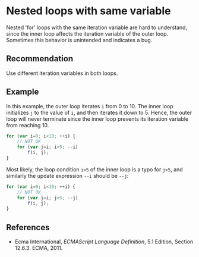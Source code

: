 # Nested loops with same variable
Nested 'for' loops with the same iteration variable are hard to understand, since the inner loop affects the iteration variable of the outer loop. Sometimes this behavior is unintended and indicates a bug.


## Recommendation
Use different iteration variables in both loops.


## Example
In this example, the outer loop iterates `i` from 0 to 10. The inner loop initializes `j` to the value of `i`, and then iterates it down to 5. Hence, the outer loop will never terminate since the inner loop prevents its iteration variable from reaching 10.


```javascript
for (var i=0; i<10; ++i) {
	// NOT OK
	for (var j=i; i>5; --i)
		f(i, j);
}
```
Most likely, the loop condition `i>5` of the inner loop is a typo for `j>5`, and similarly the update expression `--i` should be `--j`:


```javascript
for (var i=0; i<10; ++i) {
	// NOT OK
	for (var j=i; j>5; --j)
		f(i, j);
}
```

## References
* Ecma International, *ECMAScript Language Definition*, 5.1 Edition, Section 12.6.3. ECMA, 2011.

